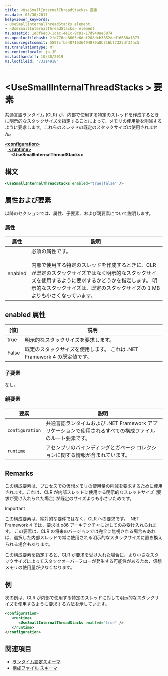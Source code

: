 ```yaml
---
title: <UseSmallInternalThreadStacks> 要素
ms.date: 03/30/2017
helpviewer_keywords:
- UseSmallInternalThreadStacks element
- <UseSmallInternalThreadStacks> element
ms.assetid: 1e3f6ec0-1cac-4e1c-9c81-17d948ae5874
ms.openlocfilehash: 2fd776ce8605e6dcf288dcb3852ded16638a1873
ms.sourcegitcommit: 559fcfbe4871636494870a8b716bf7325df34ac5
ms.translationtype: MT
ms.contentlocale: ja-JP
ms.lasthandoff: 10/30/2019
ms.locfileid: "73114918"
---
```

# <a name="usesmallinternalthreadstacks-element"></a>\<UseSmallInternalThreadStacks > 要素
共通言語ランタイム (CLR) が、内部で使用する特定のスレッドを作成するときに明示的なスタックサイズを指定することによって、メモリの使用量を削減するように要求します。これらのスレッドの既定のスタックサイズは使用されません。  
  
[ **\<configuration>** ](../configuration-element.md)\
&nbsp;&nbsp;[ **\<runtime>** ](runtime-element.md)\
&nbsp;&nbsp;&nbsp;&nbsp; **\<UseSmallInternalThreadStacks>**  
  
## <a name="syntax"></a>構文  
  
```xml  
<UseSmallInternalThreadStacks enabled="true|false" />  
```  
  
## <a name="attributes-and-elements"></a>属性および要素  
 以降のセクションでは、属性、子要素、および親要素について説明します。  
  
### <a name="attributes"></a>属性  
  
|属性|説明|  
|---------------|-----------------|  
|enabled|必須の属性です。<br /><br /> 内部で使用する特定のスレッドを作成するときに、CLR が既定のスタックサイズではなく明示的なスタックサイズを使用するように要求するかどうかを指定します。 明示的なスタックサイズは、既定のスタックサイズの 1 MB よりも小さくなっています。|  
  
## <a name="enabled-attribute"></a>enabled 属性  
  
|[値]|説明|  
|-----------|-----------------|  
|true|明示的なスタックサイズを要求します。|  
|False|既定のスタックサイズを使用します。 これは .NET Framework 4 の既定値です。|  
  
### <a name="child-elements"></a>子要素  
 なし。  
  
### <a name="parent-elements"></a>親要素  
  
|要素|説明|  
|-------------|-----------------|  
|`configuration`|共通言語ランタイムおよび .NET Framework アプリケーションで使用されるすべての構成ファイルのルート要素です。|  
|`runtime`|アセンブリのバインディングとガベージ コレクションに関する情報が含まれています。|  
  
## <a name="remarks"></a>Remarks  
 この構成要素は、プロセスでの仮想メモリの使用量の削減を要求するために使用されます。これは、CLR が内部スレッドに使用する明示的なスレッドサイズ (要求が受け入れられた場合) が既定のサイズよりも小さいためです。  
  
> [!IMPORTANT]
> この構成要素は、絶対的な要件ではなく、CLR への要求です。 .NET Framework 4 では、要求は x86 アーキテクチャに対してのみ受け入れられます。 この要素は、CLR の将来のバージョンでは完全に無視される場合もあれば、選択した内部スレッドで常に使用される明示的なスタックサイズに置き換えられる場合もあります。  
  
 この構成要素を指定すると、CLR が要求を受け入れた場合に、より小さなスタックサイズによってスタックオーバーフローが発生する可能性があるため、仮想メモリの使用量が少なくなります。  
  
## <a name="example"></a>例  
 次の例は、CLR が内部で使用する特定のスレッドに対して明示的なスタックサイズを使用するように要求する方法を示しています。  
  
```xml  
<configuration>  
   <runtime>  
      <UseSmallInternalThreadStacks enabled="true" />  
   </runtime>  
</configuration>  
```  
  
## <a name="see-also"></a>関連項目

- [ランタイム設定スキーマ](index.md)
- [構成ファイル スキーマ](../index.md)
